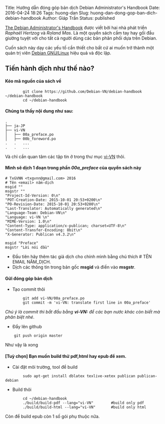 Title: Hướng dẫn đóng góp bản dịch Debian Administrator's Handbook
Date: 2016-04-24 18:26
Tags: huong-dan
Slug: huong-dan-dong-gop-ban-dich-debian-handbook
Author: Giáp Trần
Status: published

[The Debian Administrator's Handbook](https://debian-handbook.info/) được viết bởi hai nhà phát triển _Raphaël Hertzog_ và _Roland Mas_. Là một quyển sách cầm tay hay gối đầu giường tuyệt vời cho tất cả người dùng các bản phân phối dựa trên Debian.

Cuốn sách này dạy các yếu tố cần thiết cho bất cứ ai muốn trở thành một quản trị viên [Debian GNU/Linux](https://www.debian.org) hiệu quả và độc lập.

## Tiến hành dịch như thế nào?
#### **Kéo mã nguồn của sách về**
```
		git clone https://github.com/Debian-VN/debian-handbook ~/debian-handbook
		cd ~/debian-handbook
```
#### Chúng ta thấy nội dung như sau:

```
.
├── ja-JP
├── vi-VN
│   ├── 00a_preface.po
│   ├── 00b_foreword.po
.   .   ...
.   .   ...
```
Và chỉ cần quan tâm các tập tin ở trong thư mục [vi-VN](https://github.com/Debian-VN/debian-handbook/tree/master/vi-VN) thôi.
#### Mình sẽ dịch 1 đoạn trong phần _00a_preface_ của quyển sách này
```
# TxGVNN <txgvnn@gmail.com> 2016
# Tên <email> năm-dịch
msgid ""
msgstr ""
"Project-Id-Version: 0\n"
"POT-Creation-Date: 2015-10-01 20:53+0200\n"
"PO-Revision-Date: 2015-10-01 20:53+0200\n"
"Last-Translator: Automatically generated\n"
"Language-Team: Debian-VN\n"
"Language: vi-VN \n"
"MIME-Version: 1.0\n"
"Content-Type: application/x-publican; charset=UTF-8\n"
"Content-Transfer-Encoding: 8bit\n"
"X-Generator: Publican v4.3.2\n"

msgid "Preface"
msgstr "Lời nói đầu"
```

 - Đầu tiên hãy thêm tác giả dịch cho chính mình bằng chú thích # TÊN EMAIL NĂM_DỊCH.
 - Dịch các thông tin trong bản gốc **msgid** và điền vào **msgstr**.

#### Gửi đóng góp bản dịch
- Tạo commit thôi
```
		git add vi-VN/00a_preface.po
		git commit -m 'vi-VN: translate first line in 00a_preface'
```
_Chú ý là commit thì bắt đầu bằng **vi-VN:** để các bạn nước khác còn biết mà phân biệt nhé_.

- Đẩy lên github
```
	git push origin master
```

Như vậy là xong
#### [Tuỳ chọn] Bạn muốn build thử pdf,html hay epub để xem.
- Cài đặt môi trường, tool để build
```
		sudo apt-get install dblatex texlive-xetex publican publican-debian
```
- Build thôi
```
		cd ~/debian-handbook
		./build/build-pdf --lang="vi-VN"		#build only pdf
		./build/build-html --lang="vi-VN"		#build only html
```
Còn để build epub còn 1 số gói phụ thuộc nữa.
